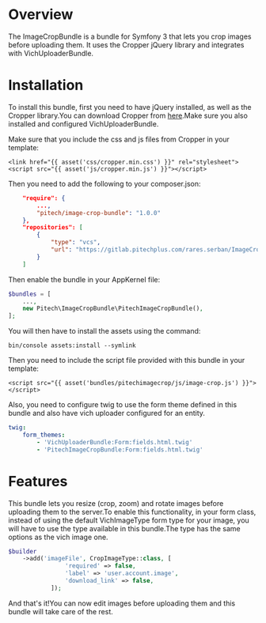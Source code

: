 # Overview
The ImageCropBundle is a bundle for Symfony 3 that lets you crop images before uploading them.
It uses the Cropper jQuery library and integrates with VichUploaderBundle.

# Installation
To install this bundle, first you need to have jQuery installed, as well as the Cropper library.You can download Cropper from [here](https://github.com/fengyuanchen/cropper).Make sure you also installed and configured VichUploaderBundle.

Make sure that you include the css and js files from Cropper in your template:

```twig
<link href="{{ asset('css/cropper.min.css') }}" rel="stylesheet">
<script src="{{ asset('js/cropper.min.js') }}"></script>
```

Then you need to add the following to your composer.json:

```json
    "require": {
		...,
		"pitech/image-crop-bundle": "1.0.0"
    },
    "repositories": [
        {
            "type": "vcs",
            "url": "https://gitlab.pitechplus.com/rares.serban/ImageCropBundle.git"
        }
    ]
```
Then enable the bundle in your AppKernel file:

```php
$bundles = [
	...,
	new Pitech\ImageCropBundle\PitechImageCropBundle(),
];
```

You will then have to install the assets using the command:

```
bin/console assets:install --symlink
```

Then you need to include the script file provided with this bundle in your template:

```twig
<script src="{{ asset('bundles/pitechimagecrop/js/image-crop.js') }}"></script>
```

Also, you need to configure twig to use the form theme defined in this bundle and also have vich uploader configured for an entity.

```yml
twig:
    form_themes:
        - 'VichUploaderBundle:Form:fields.html.twig'
        - 'PitechImageCropBundle:Form:fields.html.twig'
```

# Features

This bundle lets you resize (crop, zoom) and rotate images before uploading them to the server.To enable this functionality, in your form class, instead of using the default VichImageType form type for your image, you will have to use the type available in this bundle.The type has the same options as the vich image one.

```php
$builder
	->add('imageFile', CropImageType::class, [
                'required' => false,
                'label' => 'user.account.image',
                'download_link' => false,
            ]);
```

And that's it!You can now edit images before uploading them and this bundle will take care of the rest.
